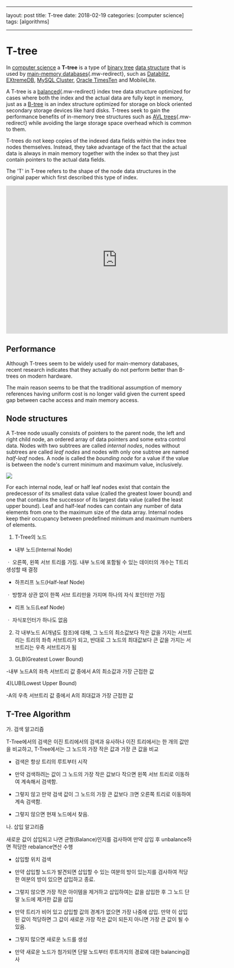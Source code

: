 
---
layout: post
title: T-tree
date: 2018-02-19
categories: [computer science]
tags: [algorithms]

---


# T-tree

In [computer science](/wiki/Computer_science "Computer science") a
**T-tree** is a type of [binary tree](/wiki/Binary_tree "Binary tree")
[data structure](/wiki/Data_structure "Data structure") that is used by
[main-memory
databases](/wiki/Main_memory_database "Main memory database"){.mw-redirect},
such as [Datablitz](/wiki/Datablitz "Datablitz"),
[EXtremeDB](/wiki/EXtremeDB "EXtremeDB"), [MySQL
Cluster](/wiki/MySQL_Cluster "MySQL Cluster"), [Oracle
TimesTen](/wiki/TimesTen "TimesTen") and MobileLite.

A T-tree is a
[balanced](/wiki/Height-balanced_tree "Height-balanced tree"){.mw-redirect}
index tree data structure optimized for cases where both the index and
the actual data are fully kept in memory, just as a
[B-tree](/wiki/B-tree "B-tree") is an index structure optimized for
storage on block oriented secondary storage devices like hard disks.
T-trees seek to gain the performance benefits of in-memory tree
structures such as [AVL
trees](/wiki/AVL_trees "AVL trees"){.mw-redirect} while avoiding the
large storage space overhead which is common to them.

T-trees do not keep copies of the indexed data fields within the index
tree nodes themselves. Instead, they take advantage of the fact that the
actual data is always in main memory together with the index so that
they just contain pointers to the actual data fields.

The 'T' in T-tree refers to the shape of the node data structures in the
original paper which first described this type of
index.

<iframe width="600" height="400" src="https://www.youtube.com/embed/pCoox0XbU8Y" frameborder="0" allow="autoplay; encrypted-media" allowfullscreen></iframe>


## Performance

Although T-trees seem to be widely used for main-memory databases, recent research indicates that they actually do not perform better than B-trees on modern hardware.

The main reason seems to be that the traditional assumption of memory references having uniform cost is no longer valid given the current speed gap between cache access and main memory access.


## Node structures

A T-tree node usually consists of pointers to the parent node, the left
and right child node, an ordered array of data pointers and some extra
control data. Nodes with two
subtrees are called *internal
nodes*, nodes without subtrees
are called *leaf nodes* and nodes with only one
subtree are named *half-leaf*
nodes. A node is called the *bounding node* for a value if the value is
between the node's current minimum and maximum value, inclusively.

![](http://sungsoo.github.io/images/t-tree.png)

For each internal node, leaf or half leaf nodes exist that contain the predecessor of its smallest data value (called the greatest lower bound) and one that contains the successor of its largest data value (called the least upper bound). Leaf and half-leaf nodes can contain any number of data elements from one to the maximum size of the data array. Internal nodes keep their occupancy between predefined minimum and maximum numbers of elements.

1) T-Tree의 노드

- 내부 노드(Internal Node)

ㆍ 오른쪽, 왼쪽 서브 트리를 가짐. 내부 노드에 포함될 수 있는 데이터의 개수는 T트리 생성할 때 결정

- 하프리프 노드(Half-leaf Node)

ㆍ 방향과 상관 없이 한쪽 서브 트리만을 가지며 하나의 자식 포인터만 가짐

- 리프 노드(Leaf Node)

ㆍ 자식포인터가 하나도 없음
     
2) 각 내부노드 A(개념도 참조)에 대해, 그 노드의 최소값보다 작은 값을 가지는 서브트리는 트리의 좌측 서브트리가 되고, 반대로 그 노드의 최대값보다 큰 값을 가지는 서브트리는 우측 서브트리가 됨
   
3) GLB(Greatest Lower Bound)

-내부 노드A의 좌측 서브트리 값 중에서 A의 최소값과 가장 근접한 값

4)LUB(Lowest Upper Bound)

-A의 우측 서브트리 값 중에서 A의 최대값과 가장 근접한 값

## T-Tree Algorithm

가. 검색 알고리즘

T-Tree에서의 검색은 이진 트리에서의 검색과 유사하나 이진 트리에서는 한 개의 값만을 비교하고, T-Tree에서는 그 노드의 가장 작은 값과 가장 큰 값을 비교

- 검색은 항상 트리의 루트부터 시작

- 만약 검색하려는 값이 그 노드의 가장 작은 값보다 작으면 왼쪽 서브 트리로 이동하여 계속해서 검색함.

- 그렇지 않고 만약 검색 값이 그 노드의 가장 큰 값보다 크면 오른쪽 트리로 이동하여 계속 검색함.

- 그렇지 않으면 현재 노드에서 찾음.

 

나. 삽입 알고리즘

새로운 값이 삽입되고 나면 균형(Balance)인지를 검사하여 만약 삽입 후 unbalance하면 적당한 rebalance연산 수행

- 삽입할 위치 검색

- 만약 삽입할 노드가 발견되면 삽입할 수 있는 여분의 방이 있는지를 검사하여 적당한 여분의 방이 있으면 삽입하고 종료.

- 그렇지 않으면 가장 작은 아이템을 제거하고 삽입하여는 값을 삽입한 후 그 노드 단말 노드에 제거한 값을 삽입

- 만약 트리가 비어 있고 삽입할 값의 경계가 없으면 가장 나중에 삽입.  만약 이 삽입된 값이 적당하면 그 값이 새로운 가장 작은 값이 되든지 아니면 가장 큰 값이 될 수 있음.

- 그렇지 많으면 새로운 노드를 생성

- 만약 새로운 노드가 첨가되면 단말 노드부터 루트까지의 경로에 대한 balancing검사